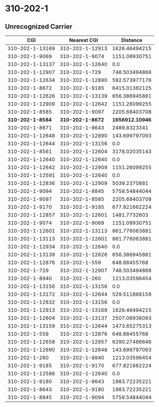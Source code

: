 # 310-202-1
## Unrecognized Carrier


| CGI | Nearest CGI | Distance |
|-----|-------------|----------|
| 310-202-1-13169 | 310-202-1-12913 | 1626.46494215 |
| 310-202-1-9069 | 310-202-1-9074 | 1151.08930751 |
| 310-202-1-13137 | 310-202-1-12640 | 0.0 |
| 310-202-1-12907 | 310-202-1-729 | 748.503494866 |
| 310-202-1-12634 | 310-202-1-12890 | 592.573977176 |
| 310-202-1-8672 | 310-202-1-9185 | 6415.01362125 |
| 310-202-1-12626 | 310-202-1-13139 | 656.386945881 |
| 310-202-1-12909 | 310-202-1-12642 | 1151.26099255 |
| 310-202-1-8585 | 310-202-1-9097 | 2205.68403708 |
| **310-202-1-8584** | **310-202-1-8672** | **1656912.10946** |
| 310-202-1-8671 | 310-202-1-8643 | 2489.8323341 |
| 310-202-1-12648 | 310-202-1-12890 | 143.699797093 |
| 310-202-1-12644 | 310-202-1-13156 | 0.0 |
| 310-202-1-8561 | 310-202-1-12604 | 3178.02035143 |
| 310-202-1-12640 | 310-202-1-12640 | 0.0 |
| 310-202-1-12642 | 310-202-1-12909 | 1151.26099255 |
| 310-202-1-12591 | 310-202-1-12640 | 0.0 |
| 310-202-1-12836 | 310-202-1-12909 | 5039.2370881 |
| 310-202-1-9094 | 310-202-1-8845 | 5758.54844044 |
| 310-202-1-9097 | 310-202-1-8585 | 2205.68403708 |
| 310-202-1-9170 | 310-202-1-9185 | 677.821662224 |
| 310-202-1-12857 | 310-202-1-12601 | 1481.7732603 |
| 310-202-1-9074 | 310-202-1-9069 | 1151.08930751 |
| 310-202-1-12601 | 310-202-1-13113 | 861.776063881 |
| 310-202-1-13113 | 310-202-1-12601 | 861.776063881 |
| 310-202-1-12934 | 310-202-1-12640 | 0.0 |
| 310-202-1-13139 | 310-202-1-12626 | 656.386945881 |
| 310-202-1-12876 | 310-202-1-559 | 648.88455768 |
| 310-202-1-729 | 310-202-1-12907 | 748.503494866 |
| 310-202-1-8940 | 310-202-1-260 | 1213.03596454 |
| 310-202-1-13156 | 310-202-1-13156 | 0.0 |
| 310-202-1-13172 | 310-202-1-12644 | 529.511868158 |
| 310-202-1-12832 | 310-202-1-13156 | 0.0 |
| 310-202-1-12913 | 310-202-1-13169 | 1626.46494215 |
| 310-202-1-12604 | 310-202-1-13137 | 2507.06936093 |
| 310-202-1-13159 | 310-202-1-12644 | 1473.65275313 |
| 310-202-1-559 | 310-202-1-12876 | 648.88455768 |
| 310-202-1-12658 | 310-202-1-12857 | 6290.27486646 |
| 310-202-1-12890 | 310-202-1-12648 | 143.699797093 |
| 310-202-1-260 | 310-202-1-8940 | 1213.03596454 |
| 310-202-1-9185 | 310-202-1-9170 | 677.821662224 |
| 310-202-1-12586 | 310-202-1-12640 | 0.0 |
| 310-202-1-9180 | 310-202-1-8643 | 1983.72235221 |
| 310-202-1-8643 | 310-202-1-9180 | 1983.72235221 |
| 310-202-1-8845 | 310-202-1-9094 | 5758.54844044 |
